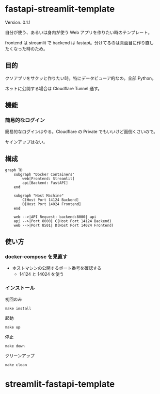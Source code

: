 # fastapi-streamlit-template

Version. 0.1.1

自分が使う、あるいは身内が使う Web アプリを作りたい時のテンプレート。

frontend は streamlit で backend は fastapi。分けてるのは真面目に作り直したくなった時のため。

## 目的

クソアプリをサクッと作りたい時。特にデータビューア的なの。全部 Python。

ネットに公開する場合は Cloudflare Tunnel 通す。

## 機能

### 簡易的なログイン

簡易的なログインはやる。Cloudflare の Private でもいいけど面倒くさいので。

サインアップはない。

## 構成

```mermaid
graph TD
    subgraph "Docker Containers"
        web[Frontend: Streamlit]
        api[Backend: FastAPI]
    end

    subgraph "Host Machine"
        C[Host Port 14124 Backend]
        D[Host Port 14024 Frontend]
    end

    web -->|API Request: backend:8000| api
    api -->|Port 8000| C(Host Port 14124 Backend)
    web -->|Port 8501| D(Host Port 14024 Frontend)
```

## 使い方

### docker-compose を見直す

- ホストマシンの公開するポート番号を確認する
  - 14124 と 14024 を使う

### インストール

初回のみ

```
make install
```

起動

```
make up
```

停止

```
make down
```

クリーンアップ

```
make clean
```

# streamlit-fastapi-template
